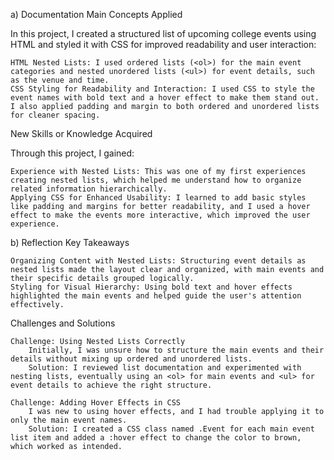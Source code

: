 a) Documentation
Main Concepts Applied

In this project, I created a structured list of upcoming college events using HTML and styled it with CSS for improved readability and user interaction:

    HTML Nested Lists: I used ordered lists (<ol>) for the main event categories and nested unordered lists (<ul>) for event details, such as the venue and time.
    CSS Styling for Readability and Interaction: I used CSS to style the event names with bold text and a hover effect to make them stand out. I also applied padding and margin to both ordered and unordered lists for cleaner spacing.

New Skills or Knowledge Acquired

Through this project, I gained:

    Experience with Nested Lists: This was one of my first experiences creating nested lists, which helped me understand how to organize related information hierarchically.
    Applying CSS for Enhanced Usability: I learned to add basic styles like padding and margins for better readability, and I used a hover effect to make the events more interactive, which improved the user experience.

b) Reflection
Key Takeaways

    Organizing Content with Nested Lists: Structuring event details as nested lists made the layout clear and organized, with main events and their specific details grouped logically.
    Styling for Visual Hierarchy: Using bold text and hover effects highlighted the main events and helped guide the user's attention effectively.

Challenges and Solutions

    Challenge: Using Nested Lists Correctly
        Initially, I was unsure how to structure the main events and their details without mixing up ordered and unordered lists.
        Solution: I reviewed list documentation and experimented with nesting lists, eventually using an <ol> for main events and <ul> for event details to achieve the right structure.

    Challenge: Adding Hover Effects in CSS
        I was new to using hover effects, and I had trouble applying it to only the main event names.
        Solution: I created a CSS class named .Event for each main event list item and added a :hover effect to change the color to brown, which worked as intended.
